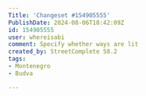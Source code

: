 ```yaml
---
Title: 'Changeset #154905555'
PublishDate: 2024-08-06T18:42:09Z
id: 154905555
user: whereisabi
comment: Specify whether ways are lit
created_by: StreetComplete 58.2
tags:
- Montenegro
- Budva

---
```

